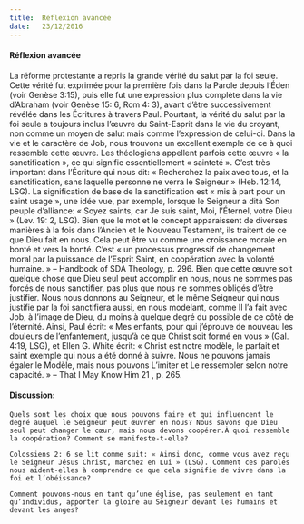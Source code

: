 ```yaml
---
title:  Réflexion avancée
date:   23/12/2016
---
```


#### Réflexion avancée

La réforme protestante a repris la grande vérité du salut par la foi seule. Cette vérité fut exprimée pour la première fois dans la Parole depuis l’Éden (voir Genèse 3:15), puis elle fut une expression plus complète dans la vie d’Abraham (voir Genèse 15: 6, Rom 4: 3), avant d’être successivement révélée dans les Écritures à travers Paul. Pourtant, la vérité du salut par la foi seule a toujours inclus l’œuvre du Saint-Esprit dans la vie du croyant, non comme un moyen de salut mais comme l’expression de celui-ci. Dans la vie et le caractère de Job, nous trouvons un excellent exemple de ce à quoi ressemble cette œuvre. Les théologiens appellent parfois cette œuvre « la sanctification », ce qui signifie essentiellement « sainteté ». C’est très important dans l’Écriture qui nous dit: « Recherchez la paix avec tous, et la sanctification, sans laquelle personne ne verra le Seigneur » (Heb. 12:14, LSG). La signification de base de la sanctification est « mis à part pour un saint usage », une idée vue, par exemple, lorsque le Seigneur a dità Son peuple d’alliance: « Soyez saints, car Je suis saint, Moi, l’Éternel, votre Dieu  » (Lev. 19: 2, LSG). Bien que le mot et le concept apparaissent de diverses manières à la fois dans l’Ancien et le Nouveau Testament, ils traitent de ce que Dieu fait en nous. Cela peut être vu comme une croissance morale en bonté et vers la bonté. C’est « un processus progressif de changement moral par la puissance de l’Esprit Saint, en coopération avec la volonté humaine. » – Handbook of SDA Theology, p. 296. Bien que cette œuvre soit quelque chose que Dieu seul peut accomplir en nous, nous ne sommes pas forcés de nous sanctifier, pas plus que nous ne sommes obligés d’être justifier. Nous nous donnons au Seigneur, et le même Seigneur qui nous justifie par la foi sanctifiera aussi, en nous modelant, comme Il l’a fait avec Job, à l’image de Dieu, du moins à quelque degré du possible de ce côté de l’éternité. Ainsi, Paul écrit: « Mes enfants, pour qui j’éprouve de nouveau les douleurs de l’enfantement, jusqu’à ce que Christ soit formé en vous » (Gal. 4:19, LSG), et Ellen G. White écrit: « Christ est notre modèle, le parfait et saint exemple qui nous a été donné à suivre. Nous ne pouvons  jamais égaler le Modèle, mais nous pouvons L’imiter et Le ressembler selon notre capacité. » – That I May Know Him 21 , p. 265. 

#### Discussion: 

`Quels sont les choix que nous pouvons faire et qui influencent le degré auquel le Seigneur peut œuvrer en nous? Nous savons que Dieu seul peut changer le cœur, mais nous devons coopérer.À quoi ressemble la coopération? Comment se manifeste-t-elle?` 

`Colossiens 2: 6 se lit comme suit: « Ainsi donc, comme vous avez reçu le Seigneur Jésus Christ, marchez en Lui » (LSG). Comment ces paroles nous aident-elles à comprendre ce que cela signifie de vivre dans la foi et l’obéissance?` 

`Comment pouvons-nous en tant qu’une église, pas seulement en tant qu’individus, apporter la gloire au Seigneur devant les humains et devant les anges?` 